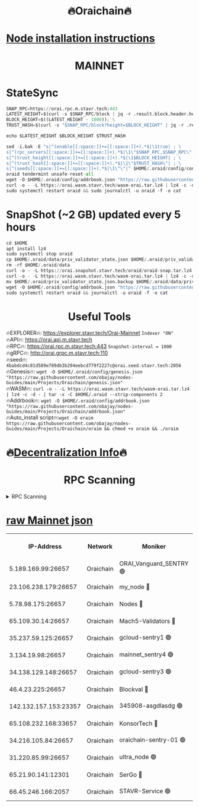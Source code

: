 <h1 align="center"> 🔥Oraichain🔥</h1>

[Node installation instructions](https://github.com/obajay/nodes-Guides/tree/main/Projects/Oraichain)
=
<h1 align="center"> MAINNET</h1>

# StateSync
```python
SNAP_RPC=https://orai.rpc.m.stavr.tech:443
LATEST_HEIGHT=$(curl -s $SNAP_RPC/block | jq -r .result.block.header.height); \
BLOCK_HEIGHT=$((LATEST_HEIGHT - 1000)); \
TRUST_HASH=$(curl -s "$SNAP_RPC/block?height=$BLOCK_HEIGHT" | jq -r .result.block_id.hash)

echo $LATEST_HEIGHT $BLOCK_HEIGHT $TRUST_HASH

sed -i.bak -E "s|^(enable[[:space:]]+=[[:space:]]+).*$|\1true| ; \
s|^(rpc_servers[[:space:]]+=[[:space:]]+).*$|\1\"$SNAP_RPC,$SNAP_RPC\"| ; \
s|^(trust_height[[:space:]]+=[[:space:]]+).*$|\1$BLOCK_HEIGHT| ; \
s|^(trust_hash[[:space:]]+=[[:space:]]+).*$|\1\"$TRUST_HASH\"| ; \
s|^(seeds[[:space:]]+=[[:space:]]+).*$|\1\"\"|" $HOME/.oraid/config/config.toml
oraid tendermint unsafe-reset-all
wget -O $HOME/.oraid/config/addrbook.json "https://raw.githubusercontent.com/obajay/nodes-Guides/main/Projects/Oraichain/addrbook.json"
curl -o - -L https://orai.wasm.stavr.tech/wasm-orai.tar.lz4 | lz4 -c -d - | tar -x -C $HOME/.oraid --strip-components 2
sudo systemctl restart oraid && sudo journalctl -u oraid -f -o cat
```
# SnapShot (~2 GB) updated every 5 hours
```python
cd $HOME
apt install lz4
sudo systemctl stop oraid
cp $HOME/.oraid/data/priv_validator_state.json $HOME/.oraid/priv_validator_state.json.backup
rm -rf $HOME/.oraid/data
curl -o - -L https://orai.snapshot.stavr.tech/oraid/oraid-snap.tar.lz4 | lz4 -c -d - | tar -x -C $HOME/.oraid --strip-components 2
curl -o - -L https://orai.wasm.stavr.tech/wasm-orai.tar.lz4 | lz4 -c -d - | tar -x -C $HOME/.oraid --strip-components 2
mv $HOME/.oraid/priv_validator_state.json.backup $HOME/.oraid/data/priv_validator_state.json
wget -O $HOME/.oraid/config/addrbook.json "https://raw.githubusercontent.com/obajay/nodes-Guides/main/Projects/Oraichain/addrbook.json"
sudo systemctl restart oraid && journalctl -u oraid -f -o cat
```

 <h1 align="center"> Useful Tools</h1>

🔥EXPLORER🔥:     https://explorer.stavr.tech/Orai-Mainnet        `Indexer "ON"` \
🔥API🔥:          https://orai.api.m.stavr.tech \
🔥RPC🔥:          https://orai.rpc.m.stavr.tech:443              `Snapshot-interval = 1000` \
🔥gRPC🔥:         http://orai.grpc.m.stavr.tech:110 \
🔥seed🔥:      `4babdcd4c81d589e789db3b294eebcd779f2227c@orai.seed.stavr.tech:2056` \
🔥Genesis🔥:   `wget -O $HOME/.oraid/config/genesis.json "https://raw.githubusercontent.com/obajay/nodes-Guides/main/Projects/Oraichain/genesis.json"` \
🔥WASM🔥:      `curl -o - -L https://orai.wasm.stavr.tech/wasm-orai.tar.lz4 | lz4 -c -d - | tar -x -C $HOME/.oraid --strip-components 2` \
🔥Addrbook🔥:  `wget -O $HOME/.oraid/config/addrbook.json "https://raw.githubusercontent.com/obajay/nodes-Guides/main/Projects/Oraichain/addrbook.json"` \
🔥Auto_install script🔥:`wget -O oraim https://raw.githubusercontent.com/obajay/nodes-Guides/main/Projects/Oraichain/oraim && chmod +x oraim && ./oraim`

🔥[Decentralization Info](https://github.com/obajay/StateSync-snapshots/tree/main/Projects/Oraichain/Decentralization)🔥
=
<h1 align="center"> RPC Scanning</h1>

<details>
<summary>RPC Scanning</summary>

<h2 align="center"> We scan nodes in real time every 4 hours. And we provide the final result of RPC endpoints.
We cannot influence the operation of these nodes in any way. </h2>


```python
If Voting Power is higher than 0 --> then the Node is a validator of the network and may be subject to attack and be a potential threat to the chain.
```
```python
We marked such validators with a red symbol
```

</details>

[raw Mainnet json](https://rpc-check.oraim.stavr.tech/oraim/rpc-oraim-result.json)
=


<table><tr><th>IP-Address</th><th>Network</th><th>Moniker</th><th>Latest Block Height</th><th>Earliest Block Height</th><th>Catching Up</th><th>Tx Index</th><th>Voting Power</th><th>Scan Time</th></tr><tr><td>5.189.169.99:26657</td><td>Oraichain</td><td>ORAI_Vanguard_SENTRY 🟢</td><td>15580801</td><td>0</td><td>False</td><td>on</td><td>0</td><td>2024-02-02T04:26:28.529051255UTC</td></tr><tr><td>23.106.238.179:26657</td><td>Oraichain</td><td>my_node 🔴</td><td>15580805</td><td>0</td><td>False</td><td>on</td><td>233535</td><td>2024-02-02T04:26:46.382321914UTC</td></tr><tr><td>5.78.98.175:26657</td><td>Oraichain</td><td>Nodes 🔴</td><td>15580806</td><td>0</td><td>False</td><td>off</td><td>164522</td><td>2024-02-02T04:26:56.608270077UTC</td></tr><tr><td>65.109.30.14:26657</td><td>Oraichain</td><td>Mach5-Validators 🔴</td><td>15580811</td><td>0</td><td>False</td><td>off</td><td>212</td><td>2024-02-02T04:27:23.447086233UTC</td></tr><tr><td>35.237.59.125:26657</td><td>Oraichain</td><td>gcloud-sentry1 🟢</td><td>15580801</td><td>1</td><td>False</td><td>on</td><td>0</td><td>2024-02-02T04:26:24.034451517UTC</td></tr><tr><td>3.134.19.98:26657</td><td>Oraichain</td><td>mainnet_sentry4 🟢</td><td>15580805</td><td>1</td><td>False</td><td>on</td><td>0</td><td>2024-02-02T04:26:51.579278054UTC</td></tr><tr><td>34.138.129.148:26657</td><td>Oraichain</td><td>gcloud-sentry3 🟢</td><td>15580808</td><td>1</td><td>False</td><td>on</td><td>0</td><td>2024-02-02T04:27:07.495266831UTC</td></tr><tr><td>46.4.23.225:26657</td><td>Oraichain</td><td>Blockval 🔴</td><td>15580812</td><td>10774049</td><td>False</td><td>off</td><td>277816</td><td>2024-02-02T04:27:28.247644799UTC</td></tr><tr><td>142.132.157.153:23357</td><td>Oraichain</td><td>345908-asgdlasdg 🟢</td><td>15580805</td><td>11956426</td><td>False</td><td>on</td><td>0</td><td>2024-02-02T04:26:50.851402436UTC</td></tr><tr><td>65.108.232.168:33657</td><td>Oraichain</td><td>KonsorTech 🔴</td><td>15580800</td><td>14344801</td><td>False</td><td>off</td><td>50315</td><td>2024-02-02T04:26:23.353903234UTC</td></tr><tr><td>34.216.105.84:26657</td><td>Oraichain</td><td>oraichain-sentry-01 🟢</td><td>15580802</td><td>14686801</td><td>False</td><td>on</td><td>0</td><td>2024-02-02T04:26:31.532888408UTC</td></tr><tr><td>31.220.85.99:26657</td><td>Oraichain</td><td>ultra_node 🟢</td><td>15580812</td><td>15360001</td><td>False</td><td>off</td><td>0</td><td>2024-02-02T04:27:25.874090547UTC</td></tr><tr><td>65.21.90.141:12301</td><td>Oraichain</td><td>SerGo 🔴</td><td>15580809</td><td>15480809</td><td>False</td><td>off</td><td>1</td><td>2024-02-02T04:27:11.986481444UTC</td></tr><tr><td>66.45.246.166:2057</td><td>Oraichain</td><td>STAVR-Service 🟢</td><td>15580810</td><td>15529201</td><td>False</td><td>on</td><td>0</td><td>2024-02-02T04:27:16.727245265UTC</td></tr></table>
